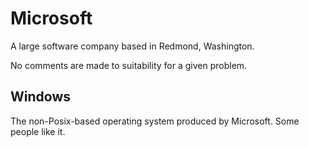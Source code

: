 # Microsoft

A large software company based in Redmond, Washington.

No comments are made to suitability for a given problem.

## Windows

The non-Posix-based operating system produced by Microsoft. Some people like it.